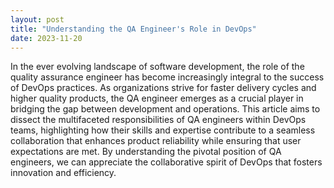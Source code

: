 ```yaml
---
layout: post
title: "Understanding the QA Engineer's Role in DevOps"
date: 2023-11-20
---
```


In the ever evolving landscape of software development, the role of the quality assurance engineer has become increasingly integral to the success of DevOps practices. As organizations strive for faster delivery cycles and higher quality products, the QA engineer emerges as a crucial player in bridging the gap between development and operations. This article aims to dissect the multifaceted responsibilities of QA engineers within DevOps teams, highlighting how their skills and expertise contribute to a seamless collaboration that enhances product reliability while ensuring that user expectations are met. By understanding the pivotal position of QA engineers, we can appreciate the collaborative spirit of DevOps that fosters innovation and efficiency.
